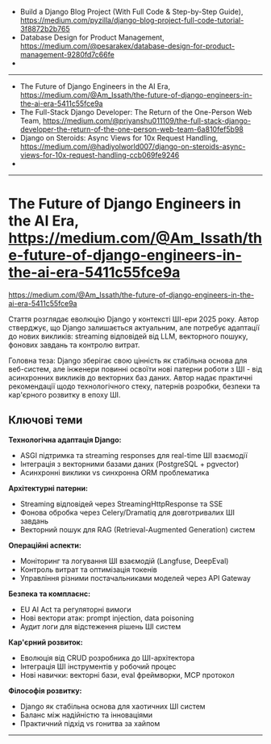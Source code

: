 



- Build a Django Blog Project (With Full Code & Step-by-Step Guide), https://medium.com/pyzilla/django-blog-project-full-code-tutorial-3f8872b2b765
- Database Design for Product Management, https://medium.com/@pesarakex/database-design-for-product-management-9280fd7c66fe
- 

---------------------------------

- The Future of Django Engineers in the AI Era, https://medium.com/@Am_Issath/the-future-of-django-engineers-in-the-ai-era-5411c55fce9a
- The Full-Stack Django Developer: The Return of the One-Person Web Team, https://medium.com/@priyanshu011109/the-full-stack-django-developer-the-return-of-the-one-person-web-team-6a810fef5b98
- Django on Steroids: Async Views for 10x Request Handling, https://medium.com/@hadiyolworld007/django-on-steroids-async-views-for-10x-request-handling-ccb069fe9246
- 


---------------------------------

#  The Future of Django Engineers in the AI Era, https://medium.com/@Am_Issath/the-future-of-django-engineers-in-the-ai-era-5411c55fce9a
 https://medium.com/@Am_Issath/the-future-of-django-engineers-in-the-ai-era-5411c55fce9a

Стаття розглядає еволюцію Django у контексті ШІ-ери 2025 року. Автор стверджує, що Django залишається актуальним, але потребує адаптації до нових викликів: streaming відповідей від LLM, векторного пошуку, фонових завдань та контролю витрат. 

Головна теза: Django зберігає свою цінність як стабільна основа для веб-систем, але інженери повинні освоїти нові патерни роботи з ШІ - від асинхронних викликів до векторних баз даних. Автор надає практичні рекомендації щодо технологічного стеку, патернів розробки, безпеки та кар'єрного розвитку в епоху ШІ.

## Ключові теми

**Технологічна адаптація Django:**
- ASGI підтримка та streaming responses для real-time ШІ взаємодії
- Інтеграція з векторними базами даних (PostgreSQL + pgvector)
- Асинхронні виклики vs синхронна ORM проблематика

**Архітектурні патерни:**
- Streaming відповідей через StreamingHttpResponse та SSE
- Фонова обробка через Celery/Dramatiq для довготривалих ШІ завдань
- Векторний пошук для RAG (Retrieval-Augmented Generation) систем

**Операційні аспекти:**
- Моніторинг та логування ШІ взаємодій (Langfuse, DeepEval)
- Контроль витрат та оптимізація токенів
- Управління різними постачальниками моделей через API Gateway

**Безпека та комплаєнс:**
- EU AI Act та регуляторні вимоги
- Нові вектори атак: prompt injection, data poisoning
- Аудит логи для відстеження рішень ШІ систем

**Кар'єрний розвиток:**
- Еволюція від CRUD розробника до ШІ-архітектора
- Інтеграція ШІ інструментів у робочий процес
- Нові навички: векторні бази, eval фреймворки, MCP протокол

**Філософія розвитку:**
- Django як стабільна основа для хаотичних ШІ систем
- Баланс між надійністю та інноваціями
- Практичний підхід vs гонитва за хайпом

----------------------------------------------------------------------------------------
